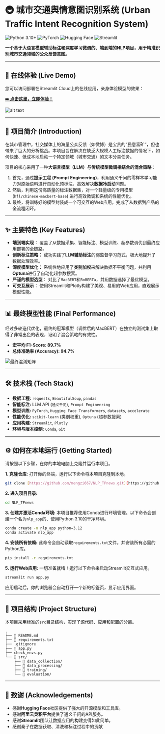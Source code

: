 # 🚇 城市交通舆情意图识别系统 (Urban Traffic Intent Recognition System)

![Python 3.10+](https://img.shields.io/badge/Python-3.10+-blue.svg)
![PyTorch](https://img.shields.io/badge/PyTorch-2.0+-ee4c2c.svg)
![Hugging Face](https://img.shields.io/badge/%F0%9F%A4%97%20Hugging%20Face-Transformers-yellow)
![Streamlit](https://img.shields.io/badge/Streamlit-App-ff69b4.svg)

**一个基于大语言模型辅助标注和深度学习微调的、端到端的NLP项目，用于精准识别城市交通领域的公众反馈意图。**

---

## 🚀 在线体验 (Live Demo)

您可以访问部署在Streamlit Cloud上的在线应用，亲身体验模型的效果：

**[➡️ 点击这里，立即体验！](https://nlp-tpnews.streamlit.app/)**

![alt text](image.png)

---

## 📖 项目简介 (Introduction)

在城市管理中，社交媒体上的海量公众反馈（如微博）是宝贵的“民意富矿”，但也带来了巨大的分析挑战。本项目旨在解决在缺乏大规模人工标注数据的情况下，如何快速、低成本地启动一个特定领域（城市交通）的文本分类任务。

项目的核心采用了一种**大语言模型（LLM）与传统模型微调相结合的混合策略**：
1.  首先，通过**提示工程 (Prompt Engineering)**，利用通义千问的零样本学习能力对原始语料进行自动化预标注，高效解决**数据冷启动**问题。
2.  然后，利用这份高质量的标注数据集，对一个轻量级的专用模型 (`hfl/chinese-macbert-base`) 进行高效微调和系统的性能优化。
3.  最终，将训练好的模型封装成一个可交互的Web应用，完成了从数据到产品的全流程闭环。

---

## ✨ 主要特色 (Key Features)

* **端到端实现：** 覆盖了从数据采集、智能标注、模型训练、超参数调优到最终应用部署的全链路。
* **创新标注策略：** 成功实践了**LLM辅助标注**的弱监督学习范式，极大地提升了数据处理效率。
* **深度模型优化：** 系统性地应用了**类别加权**来解决数据不平衡问题，并利用**Optuna**进行了自动化超参数搜索。
* **严谨的模型选型：** 对比了`MacBERT`和`RoBERTa`，并用数据选择了最优模型。
* **可交互展示：** 使用Streamlit和Plotly构建了美观、易用的Web应用，直观展示模型性能。

---

## 📊 最终模型性能 (Final Performance)

经过多轮迭代优化，最终的冠军模型（调优后的MacBERT）在独立的测试集上取得了非常出色的表现，证明了混合策略的有效性。

* **宏平均 F1-Score: 89.7%**
* **总体准确率 (Accuracy): 94.7%**

![最终混淆矩阵](output\evaluation_results\mac_best_model\confusion_matrix.png)

---

## 🛠️ 技术栈 (Tech Stack)

* **数据工程:** `requests`, `BeautifulSoup`, `pandas`
* **智能标注:** LLM API (`通义千问`), `Prompt Engineering`
* **模型训练:** `PyTorch`, `Hugging Face Transformers`, `datasets`, `accelerate`
* **性能优化:** `scikit-learn` (类别权重), `Optuna` (超参数搜索)
* **应用构建:** `Streamlit`, `Plotly`
* **环境与版本控制:** `Conda`, `Git`

---

## ⚙️ 如何在本地运行 (Getting Started)

请按照以下步骤，在你的本地电脑上克隆并运行本项目。

**1. 克隆仓库:**
打开你的终端，运行以下命令将本项目克隆到本地。
```bash
git clone [https://github.com/mengzi667/NLP_TPnews.git](https://github.com/mengzi667/NLP_TPnews.git)
```

**2. 进入项目目录:**
```bash
cd NLP_TPnews
```

**3. 创建并激活Conda环境:**
本项目推荐使用Conda进行环境管理。以下命令会创建一个名为`nlp_app`的、使用Python 3.10的干净环境。
```bash
conda create -n nlp_app python=3.12
conda activate nlp_app
```

**4. 安装所有依赖:**
此命令会自动读取`requirements.txt`文件，并安装所有必需的Python库。
```bash
pip install -r requirements.txt
```

**5. 运行Web应用:**
一切准备就绪！运行以下命令来启动Streamlit交互式应用。
```bash
streamlit run app.py
```
应用启动后，你的浏览器会自动打开一个新的标签页，显示应用界面。

---

## 📂 项目结构 (Project Structure)

本项目采用标准的`src`目录结构，实现了源代码、应用和配置的分离。
```
.
├── 📜 README.md
├── 📝 requirements.txt
├── .gitignore
├── 🚀 app.py
├── check_envs.py
└── 📂 src/
    ├── 📂 data_collection/
    ├── 📂 data_processing/
    ├── 📂 training/
    └── 📂 evaluation/
```

---

## 🙏 致谢 (Acknowledgements)

* 感谢**Hugging Face**社区提供了强大的开源模型和工具库。
* 感谢**阿里云灵积平台**提供了通义千问的API服务。
* 感谢**Streamlit**团队让数据应用的构建变得如此简单。
* 感谢秦子在数据获取、清洗和标注过程中的贡献